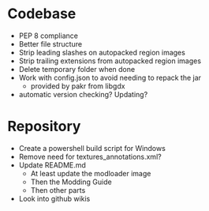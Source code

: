 # Codebase
- PEP 8 compliance
- Better file structure
- Strip leading slashes on autopacked region images
- Strip trailing extensions from autopacked region images
- Delete temporary folder when done
- Work with config.json to avoid needing to repack the jar
  - provided by pakr from libgdx
- automatic version checking? Updating?

# Repository
- Create a powershell build script for Windows
- Remove need for textures_annotations.xml?
- Update README.md
  - At least update the modloader image
  - Then the Modding Guide
  - Then other parts
- Look into github wikis

